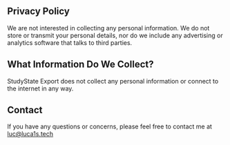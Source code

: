 ## Privacy Policy
We are not interested in collecting any personal information. We do not store or transmit your personal details, nor do we include any advertising or analytics software that talks to third parties.

## What Information Do We Collect?
StudyState Export does not collect any personal information or connect to the internet in any way.

## Contact
If you have any questions or concerns, please feel free to contact me at [luc@luca1s.tech](mailto:luc@luca1s.tech)